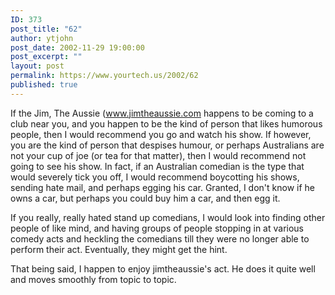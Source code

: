 ```yaml
---
ID: 373
post_title: "62"
author: ytjohn
post_date: 2002-11-29 19:00:00
post_excerpt: ""
layout: post
permalink: https://www.yourtech.us/2002/62
published: true
---
```

If the Jim, The Aussie (<a href="http://www.jimtheaussie.com/">www.jimtheaussie.com</a> happens to be coming to a club near you, and you happen to be the kind of person that likes humorous people, then I would recommend you go and watch his show.  If however, you are the kind of person that despises humour, or perhaps Australians are not your cup of joe (or tea for that matter), then I would recommend not going to see his show.  In fact, if an Australian comedian is the type that would severely tick you off, I would recommend boycotting his shows, sending hate mail, and perhaps egging his car.  Granted, I don't know if he owns a car, but perhaps you could buy him a car, and then egg it.

If you really, really hated stand up comedians, I would look into finding other people of like mind, and having groups of people stopping in at various comedy acts and heckling the comedians till they were no longer able to perform their act.  Eventually, they might get the hint.

That being said, I happen to enjoy jimtheaussie's act.  He does it quite well and moves smoothly from topic to topic.